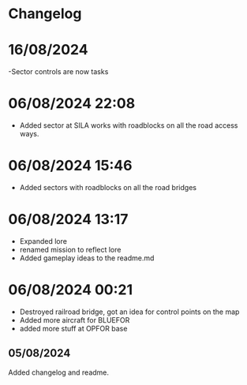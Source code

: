 # Changelog
# 16/08/2024
-Sector controls are now tasks

# 06/08/2024 22:08
- Added sector at SILA works with roadblocks on all the road access ways.

# 06/08/2024 15:46
- Added sectors with roadblocks on all the road bridges

# 06/08/2024 13:17
- Expanded lore
- renamed mission to reflect lore
- Added gameplay ideas to the readme.md

# 06/08/2024 00:21
- Destroyed railroad bridge, got an idea for control points on the map
- Added more aircraft for BLUEFOR
- added more stuff at OPFOR base

## 05/08/2024
Added changelog and readme.